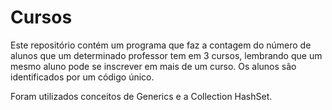 # Cursos

Este repositório contém um programa que faz a contagem do número de alunos que um determinado professor tem em 3 cursos, lembrando que um mesmo aluno pode se inscrever em mais de um curso. Os alunos são identificados por um código único.

Foram utilizados conceitos de Generics e a Collection HashSet.
